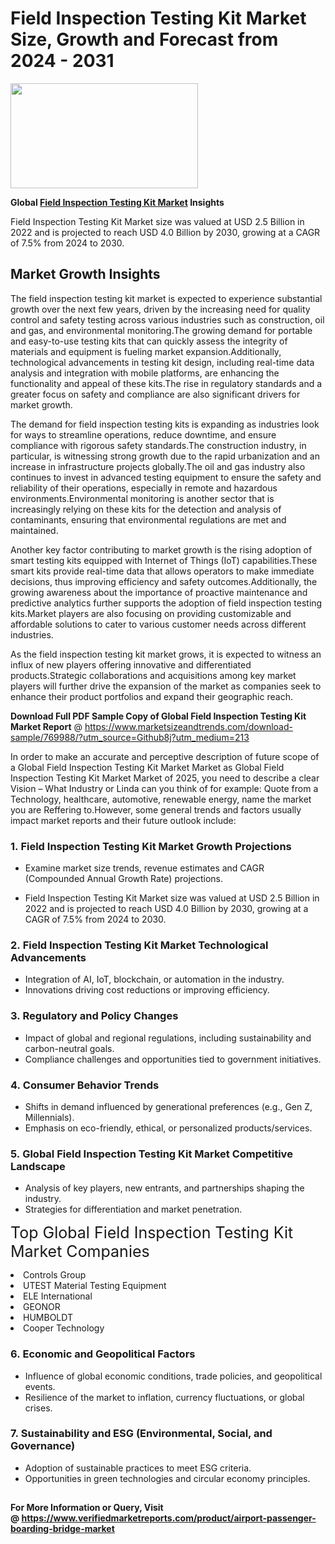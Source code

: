 <H1>Field Inspection Testing Kit Market Size, Growth and Forecast from 2024 - 2031</H1><img class="aligncenter size-medium wp-image-584254" src="https://thirdeyenews.in/wp-content/uploads/2024/09/Global-Market-Research-300x168.jpeg" alt="" width="300" height="168" /><p><strong>Global&nbsp;<a href="https://www.marketsizeandtrends.com/download-sample/769988/?utm_source=Github8j?utm_medium=213">Field Inspection Testing Kit Market</a> Insights</strong></p><p>Field Inspection Testing Kit Market size was valued at USD 2.5 Billion in 2022 and is projected to reach USD 4.0 Billion by 2030, growing at a CAGR of 7.5% from 2024 to 2030.</p><p><h2>Market Growth Insights</h2> <p>The field inspection testing kit market is expected to experience substantial growth over the next few years, driven by the increasing need for quality control and safety testing across various industries such as construction, oil and gas, and environmental monitoring.The growing demand for portable and easy-to-use testing kits that can quickly assess the integrity of materials and equipment is fueling market expansion.Additionally, technological advancements in testing kit design, including real-time data analysis and integration with mobile platforms, are enhancing the functionality and appeal of these kits.The rise in regulatory standards and a greater focus on safety and compliance are also significant drivers for market growth.</p> <p>The demand for field inspection testing kits is expanding as industries look for ways to streamline operations, reduce downtime, and ensure compliance with rigorous safety standards.The construction industry, in particular, is witnessing strong growth due to the rapid urbanization and an increase in infrastructure projects globally.The oil and gas industry also continues to invest in advanced testing equipment to ensure the safety and reliability of their operations, especially in remote and hazardous environments.Environmental monitoring is another sector that is increasingly relying on these kits for the detection and analysis of contaminants, ensuring that environmental regulations are met and maintained.</p> <p>Another key factor contributing to market growth is the rising adoption of smart testing kits equipped with Internet of Things (IoT) capabilities.These smart kits provide real-time data that allows operators to make immediate decisions, thus improving efficiency and safety outcomes.Additionally, the growing awareness about the importance of proactive maintenance and predictive analytics further supports the adoption of field inspection testing kits.Market players are also focusing on providing customizable and affordable solutions to cater to various customer needs across different industries.</p> <p>As the field inspection testing kit market grows, it is expected to witness an influx of new players offering innovative and differentiated products.Strategic collaborations and acquisitions among key market players will further drive the expansion of the market as companies seek to enhance their product portfolios and expand their geographic reach.</p> <p><span class=""><strong>Download Full PDF Sample Copy of Global Field Inspection Testing Kit Market Report</strong> @ <a href="https://www.marketsizeandtrends.com/download-sample/769988/?utm_source=Github8j?utm_medium=213" target="_blank">https://www.marketsizeandtrends.com/download-sample/769988/?utm_source=Github8j?utm_medium=213</a></span></p><p>In order to make an accurate and perceptive description of future scope of a Global&nbsp;Field Inspection Testing Kit Market Market as Global&nbsp;Field Inspection Testing Kit Market Market of 2025, you need to describe a clear Vision &ndash; What Industry or Linda can you think of for example: Quote from a Technology, healthcare, automotive, renewable energy, name the market you are Reffering to.However, some general trends and factors usually impact market reports and their future outlook include:</p><h3>1.&nbsp;<strong>Field Inspection Testing Kit Market Growth Projections</strong></h3><ul><li>Examine market size trends, revenue estimates and CAGR (Compounded Annual Growth Rate) projections.</li><li><p>Field Inspection Testing Kit Market size was valued at USD 2.5 Billion in 2022 and is projected to reach USD 4.0 Billion by 2030, growing at a CAGR of 7.5% from 2024 to 2030.</p></li></ul><h3>2.&nbsp;<strong>Field Inspection Testing Kit Market Technological Advancements</strong></h3><ul><li>Integration of AI, IoT, blockchain, or automation in the industry.</li><li>Innovations driving cost reductions or improving efficiency.</li></ul><h3>3.&nbsp;<strong>Regulatory and Policy Changes</strong></h3><ul><li>Impact of global and regional regulations, including sustainability and carbon-neutral goals.</li><li>Compliance challenges and opportunities tied to government initiatives.</li></ul><h3>4.&nbsp;<strong>Consumer Behavior Trends</strong></h3><ul><li>Shifts in demand influenced by generational preferences (e.g., Gen Z, Millennials).</li><li>Emphasis on eco-friendly, ethical, or personalized products/services.</li></ul><h3>5.&nbsp;<strong>Global Field Inspection Testing Kit Market Competitive Landscape</strong></h3><ul><li>Analysis of key players, new entrants, and partnerships shaping the industry.</li><li>Strategies for differentiation and market penetration.</li></ul><p data-pm-slice="1 1 []"><span style="color: inherit; font-family: inherit; font-size: 25px;">Top Global Field Inspection Testing Kit Market Companies</span></p><div class="" data-test-id=""><p><li>Controls Group</li><li> UTEST Material Testing Equipment</li><li> ELE International</li><li> GEONOR</li><li> HUMBOLDT</li><li> Cooper Technology</li></p></div><h3>6.&nbsp;<strong>Economic and Geopolitical Factors</strong></h3><ul><li>Influence of global economic conditions, trade policies, and geopolitical events.</li><li>Resilience of the market to inflation, currency fluctuations, or global crises.</li></ul><h3>7.&nbsp;<strong>Sustainability and ESG (Environmental, Social, and Governance)</strong></h3><ul><li>Adoption of sustainable practices to meet ESG criteria.</li><li>Opportunities in green technologies and circular economy principles.</li></ul><h2><strong style="font-size: 14px;">For More Information or Query, Visit @&nbsp;</strong><a style="background-color: #ffffff; font-size: 14px;" href="https://www.marketsizeandtrends.com/report/field-inspection-testing-kit-market/" target="_blank">https://www.verifiedmarketreports.com/product/airport-passenger-boarding-bridge-market</a></h2>
